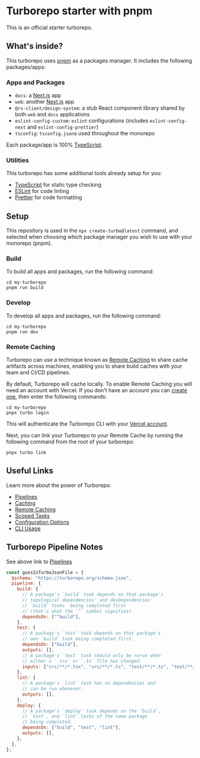 # Turborepo starter with pnpm

This is an official starter turborepo.

## What's inside?

This turborepo uses [pnpm](https://pnpm.io) as a packages manager. It includes the following packages/apps:

### Apps and Packages

- `docs`: a [Next.js](https://nextjs.org) app
- `web`: another [Next.js](https://nextjs.org) app
- `@rs-client/design-system`: a stub React component library shared by both `web` and `docs` applications
- `eslint-config-custom`: `eslint` configurations (includes `eslint-config-next` and `eslint-config-prettier`)
- `tsconfig`: `tsconfig.json`s used throughout the monorepo

Each package/app is 100% [TypeScript](https://www.typescriptlang.org/).

### Utilities

This turborepo has some additional tools already setup for you:

- [TypeScript](https://www.typescriptlang.org/) for static type checking
- [ESLint](https://eslint.org/) for code linting
- [Prettier](https://prettier.io) for code formatting

## Setup

This repository is used in the `npx create-turbo@latest` command, and selected when choosing which package manager you wish to use with your monorepo (pnpm).

### Build

To build all apps and packages, run the following command:

```
cd my-turborepo
pnpm run build
```

### Develop

To develop all apps and packages, run the following command:

```
cd my-turborepo
pnpm run dev
```

### Remote Caching

Turborepo can use a technique known as [Remote Caching](https://turborepo.org/docs/core-concepts/remote-caching) to share cache artifacts across machines, enabling you to share build caches with your team and CI/CD pipelines.

By default, Turborepo will cache locally. To enable Remote Caching you will need an account with Vercel. If you don't have an account you can [create one](https://vercel.com/signup), then enter the following commands:

```
cd my-turborepo
pnpx turbo login
```

This will authenticate the Turborepo CLI with your [Vercel account](https://vercel.com/docs/concepts/personal-accounts/overview).

Next, you can link your Turborepo to your Remote Cache by running the following command from the root of your turborepo:

```
pnpx turbo link
```

## Useful Links

Learn more about the power of Turborepo:

- [Pipelines](https://turborepo.org/docs/core-concepts/pipelines)
- [Caching](https://turborepo.org/docs/core-concepts/caching)
- [Remote Caching](https://turborepo.org/docs/core-concepts/remote-caching)
- [Scoped Tasks](https://turborepo.org/docs/core-concepts/scopes)
- [Configuration Options](https://turborepo.org/docs/reference/configuration)
- [CLI Usage](https://turborepo.org/docs/reference/command-line-reference)

## Turborepo Pipeline Notes

See above link to [Pipelines](https://turborepo.org/docs/core-concepts/pipelines)

```js
const goesInTurboJsonFile = {
  $schema: "https://turborepo.org/schema.json",
  pipeline: {
    build: {
      // A package's `build` task depends on that package's
      // topological dependencies' and devDependencies'
      // `build` tasks  being completed first
      // (that's what the `^` symbol signifies).
      dependsOn: ["^build"],
    },
    test: {
      // A package's `test` task depends on that package's
      // own `build` task being completed first.
      dependsOn: ["build"],
      outputs: [],
      // A package's `test` task should only be rerun when
      // either a `.tsx` or `.ts` file has changed.
      inputs: ["src/**/*.tsx", "src/**/*.ts", "test/**/*.ts", "test/**/*.tsx"],
    },
    lint: {
      // A package's `lint` task has no dependencies and
      // can be run whenever.
      outputs: [],
    },
    deploy: {
      // A package's `deploy` task depends on the `build`,
      // `test`, and `lint` tasks of the same package
      // being completed.
      dependsOn: ["build", "test", "lint"],
      outputs: [],
    },
  },
};
```
